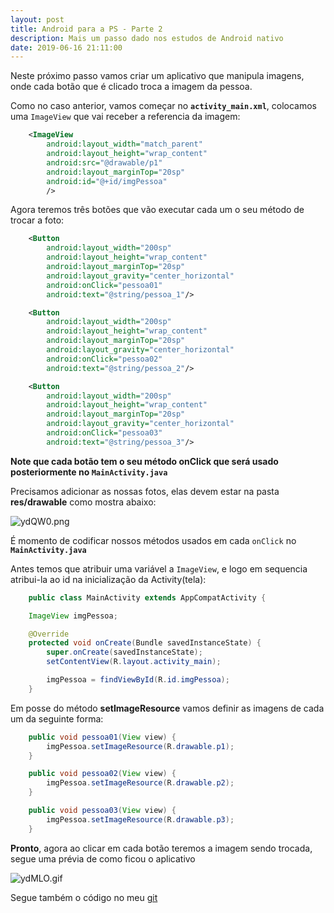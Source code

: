 ```yaml
---
layout: post
title: Android para a PS - Parte 2
description: Mais um passo dado nos estudos de Android nativo
date: 2019-06-16 21:11:00
---
```


Neste próximo passo vamos criar um aplicativo que manipula imagens, onde cada botão que é clicado troca a imagem da pessoa.

Como no caso anterior, vamos começar no **`activity_main.xml`**, colocamos uma `ImageView` que vai receber a referencia da imagem:

``` xml
    <ImageView
        android:layout_width="match_parent"
        android:layout_height="wrap_content"
        android:src="@drawable/p1"
        android:layout_marginTop="20sp"
        android:id="@+id/imgPessoa"
        />
```

Agora teremos três botões que vão executar cada um o seu método de trocar a foto:

``` xml
    <Button
        android:layout_width="200sp"
        android:layout_height="wrap_content"
        android:layout_marginTop="20sp"
        android:layout_gravity="center_horizontal"
        android:onClick="pessoa01"
        android:text="@string/pessoa_1"/>

    <Button
        android:layout_width="200sp"
        android:layout_height="wrap_content"
        android:layout_marginTop="20sp"
        android:layout_gravity="center_horizontal"
        android:onClick="pessoa02"
        android:text="@string/pessoa_2"/>

    <Button
        android:layout_width="200sp"
        android:layout_height="wrap_content"
        android:layout_marginTop="20sp"
        android:layout_gravity="center_horizontal"
        android:onClick="pessoa03"
        android:text="@string/pessoa_3"/>
```

**Note que cada botão tem o seu método onClick que será usado posteriormente no `MainActivity.java`**

Precisamos adicionar as nossas fotos, elas devem estar na pasta **res/drawable** como mostra abaixo:

![ydQW0.png](https://a.imge.to/2019/06/07/ydQW0.png)

É momento de codificar nossos métodos usados em cada `onClick` no **`MainActivity.java`**

Antes temos que atribuir uma variável a `ImageView`, e logo em sequencia atribui-la ao id na inicialização da Activity(tela):

``` java
    public class MainActivity extends AppCompatActivity {

    ImageView imgPessoa;

    @Override
    protected void onCreate(Bundle savedInstanceState) {
        super.onCreate(savedInstanceState);
        setContentView(R.layout.activity_main);

        imgPessoa = findViewById(R.id.imgPessoa);
    }
```

Em posse do método **setImageResource** vamos definir as imagens de cada um da seguinte forma:

``` java
    public void pessoa01(View view) {
        imgPessoa.setImageResource(R.drawable.p1);
    }

    public void pessoa02(View view) {
        imgPessoa.setImageResource(R.drawable.p2);
    }

    public void pessoa03(View view) {
        imgPessoa.setImageResource(R.drawable.p3);
    }
```

**Pronto**, agora ao clicar em cada botão teremos a imagem sendo trocada, segue uma prévia de como ficou o aplicativo

![ydMLO.gif](https://a.imge.to/2019/06/07/ydMLO.gif)

Segue também o código no meu [git](https://github.com/yuribreion1/Desafio2)
